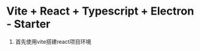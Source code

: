 <!--
 * @Author: songyu
 * @Date: 2021-06-11 14:23:46
 * @LastEditor: songyu
 * @LastEditTime: 2021-06-11 14:24:54
-->
# Vite + React + Typescript + Electron - Starter

1. 首先使用vite搭建react项目环境
